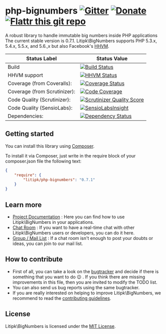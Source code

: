 php-bignumbers [![Gitter](https://badges.gitter.im/Join%20Chat.svg)](https://gitter.im/Litipk/php-bignumbers?utm_source=badge&utm_medium=badge&utm_campaign=pr-badge&utm_content=body_badge) [![Donate](https://img.shields.io/gratipay/litipk.svg "Donate")](https://gratipay.com/litipk/) [![Flattr this git repo](http://api.flattr.com/button/flattr-badge-large.png)](https://flattr.com/submit/auto?user_id=castarco&url=https://github.com/Litipk/php-bignumbers/&title=php-bignumbers&language=&tags=github&category=software) 
==============

A robust library to handle immutable big numbers inside PHP applications
The current stable version is 0.7.1. Litipk\BigNumbers supports PHP 5.3.x, 5.4.x, 5.5.x, and 5.6.,x
but also Facebook's [HHVM](http://www.hhvm.com).


Status Label  | Status Value
--------------|-------------
Build | [![Build Status](https://api.travis-ci.org/Litipk/php-bignumbers.png?tag=0.7.0)](https://travis-ci.org/Litipk/php-bignumbers)
HHVM support | [![HHVM Status](http://hhvm.h4cc.de/badge/litipk/php-bignumbers.svg)](http://hhvm.h4cc.de/package/litipk/php-bignumbers)
Coverage (from Coveralls): | [![Coverage Status](https://coveralls.io/repos/Litipk/php-bignumbers/badge.png?tag=0.7.0)](https://coveralls.io/r/Litipk/php-bignumbers?branch=master)
Coverage (from Scrutinizer): | [![Code Coverage](https://scrutinizer-ci.com/g/Litipk/php-bignumbers/badges/coverage.png?s=58936d9334e7fc2413a43ad6cf1c7c1577f1f39c)](https://scrutinizer-ci.com/g/Litipk/php-bignumbers/)
Code Quality (Scrutinizer): | [![Scrutinizer Quality Score](https://scrutinizer-ci.com/g/Litipk/php-bignumbers/badges/quality-score.png?b=master)](https://scrutinizer-ci.com/g/Litipk/php-bignumbers/)
Code Quality (SensioLabs): | [![SensioLabsInsight](https://insight.sensiolabs.com/projects/9a279fbe-2b37-4612-abc0-027a3ad5d69c/mini.png)](https://insight.sensiolabs.com/projects/9a279fbe-2b37-4612-abc0-027a3ad5d69c)
Dependencies: | [![Dependency Status](https://www.versioneye.com/user/projects/52cc91c6ec13754970000275/badge.png)](https://www.versioneye.com/user/projects/52cc91c6ec13754970000275)

## Getting started

You can install this library using [Composer](http://getcomposer.org/).

To install it via Composer, just write in the require block of your
composer.json file the following text:

```json
{
    "require": {
        "litipk/php-bignumbers": "0.7.1"
    }
}
```

## Learn more

 * [Project Documentation](https://github.com/Litipk/php-bignumbers/wiki) : Here you can find how to use Litipk\BigNumbers in your applications.
 * [Chat Room](https://gitter.im/Litipk/php-bignumbers) : If you want to have a real-time chat with other Litipk\BigNumbers users or developers, you can do it here.
 * [Group / Mail List](https://groups.io/org/groupsio/php-bignumbers) : If a chat room isn't enough to post your doubts or ideas, you can join to our mail list.

## How to contribute

 * First of all, you can take a look on the [bugtracker](https://github.com/Litipk/php-bignumbers/issues) and decide if there is something that you want to do :wink: . If you think there are missing improvements in this file, then you are invited to modify the TODO list.
 * You can also send us bug reports using the same bugtracker.
 * If you are really interested on helping to improve Litipk\BigNumbers, we recommend to read the [contributing guidelines](https://github.com/Litipk/php-bignumbers/blob/master/CONTRIBUTING.md).

## License

Litipk\BigNumbers is licensed under the [MIT License](https://github.com/Litipk/php-bignumbers/blob/master/LICENSE).
